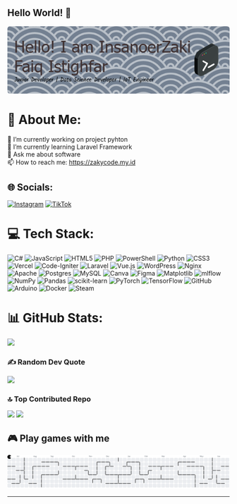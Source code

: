 ## Hello World! 👋

![Header](img/github-header-1.png)

# 💫 About Me:

🔭 I’m currently working on project pyhton<br>🌱 I’m currently learning Laravel Framework<br>💬 Ask me about software<br>📫 How to reach me: https://zakycode.my.id

## 🌐 Socials:

[![Instagram](https://img.shields.io/badge/Instagram-%23E4405F.svg?logo=Instagram&logoColor=white)](https://instagram.com/zakyfaiq22) [![TikTok](https://img.shields.io/badge/TikTok-%23000000.svg?logo=TikTok&logoColor=white)](https://www.tiktok.com/@zakyfaiq22?_t=ZS-8wRvmPrQcMx&_r=1)

# 💻 Tech Stack:

![C#](https://img.shields.io/badge/c%23-%23239120.svg?style=plastic&logo=csharp&logoColor=white) ![JavaScript](https://img.shields.io/badge/javascript-%23323330.svg?style=plastic&logo=javascript&logoColor=%23F7DF1E) ![HTML5](https://img.shields.io/badge/html5-%23E34F26.svg?style=plastic&logo=html5&logoColor=white) ![PHP](https://img.shields.io/badge/php-%23777BB4.svg?style=plastic&logo=php&logoColor=white) ![PowerShell](https://img.shields.io/badge/PowerShell-%235391FE.svg?style=plastic&logo=powershell&logoColor=white) ![Python](https://img.shields.io/badge/python-3670A0?style=plastic&logo=python&logoColor=ffdd54) ![CSS3](https://img.shields.io/badge/css3-%231572B6.svg?style=plastic&logo=css3&logoColor=white) ![Vercel](https://img.shields.io/badge/vercel-%23000000.svg?style=plastic&logo=vercel&logoColor=white) ![Code-Igniter](https://img.shields.io/badge/CodeIgniter-%23EF4223.svg?style=plastic&logo=codeIgniter&logoColor=white) ![Laravel](https://img.shields.io/badge/laravel-%23FF2D20.svg?style=plastic&logo=laravel&logoColor=white) ![Vue.js](https://img.shields.io/badge/vue.js-%2335495e.svg?style=plastic&logo=vuedotjs&logoColor=%234FC08D) ![WordPress](https://img.shields.io/badge/WordPress-%23117AC9.svg?style=plastic&logo=WordPress&logoColor=white) ![Nginx](https://img.shields.io/badge/nginx-%23009639.svg?style=plastic&logo=nginx&logoColor=white) ![Apache](https://img.shields.io/badge/apache-%23D42029.svg?style=plastic&logo=apache&logoColor=white) ![Postgres](https://img.shields.io/badge/postgres-%23316192.svg?style=plastic&logo=postgresql&logoColor=white) ![MySQL](https://img.shields.io/badge/mysql-4479A1.svg?style=plastic&logo=mysql&logoColor=white) ![Canva](https://img.shields.io/badge/Canva-%2300C4CC.svg?style=plastic&logo=Canva&logoColor=white) ![Figma](https://img.shields.io/badge/figma-%23F24E1E.svg?style=plastic&logo=figma&logoColor=white) ![Matplotlib](https://img.shields.io/badge/Matplotlib-%23ffffff.svg?style=plastic&logo=Matplotlib&logoColor=black) ![mlflow](https://img.shields.io/badge/mlflow-%23d9ead3.svg?style=plastic&logo=numpy&logoColor=blue) ![NumPy](https://img.shields.io/badge/numpy-%23013243.svg?style=plastic&logo=numpy&logoColor=white) ![Pandas](https://img.shields.io/badge/pandas-%23150458.svg?style=plastic&logo=pandas&logoColor=white) ![scikit-learn](https://img.shields.io/badge/scikit--learn-%23F7931E.svg?style=plastic&logo=scikit-learn&logoColor=white) ![PyTorch](https://img.shields.io/badge/PyTorch-%23EE4C2C.svg?style=plastic&logo=PyTorch&logoColor=white) ![TensorFlow](https://img.shields.io/badge/TensorFlow-%23FF6F00.svg?style=plastic&logo=TensorFlow&logoColor=white) ![GitHub](https://img.shields.io/badge/github-%23121011.svg?style=plastic&logo=github&logoColor=white) ![Arduino](https://img.shields.io/badge/-Arduino-00979D?style=plastic&logo=Arduino&logoColor=white) ![Docker](https://img.shields.io/badge/docker-%230db7ed.svg?style=plastic&logo=docker&logoColor=white) ![Steam](https://img.shields.io/badge/steam-%23000000.svg?style=plastic&logo=steam&logoColor=white)

# 📊 GitHub Stats:

![](https://github-readme-stats.vercel.app/api/top-langs/?username=ZakyCode&theme=dark&hide_border=false&include_all_commits=false&count_private=false&layout=compact)

### ✍️ Random Dev Quote

![](https://quotes-github-readme.vercel.app/api?type=horizontal&theme=tokyonight)

### 🔝 Top Contributed Repo

![](https://github-contributor-stats.vercel.app/api?username=ZakyCode&limit=5&theme=tokyonight&combine_all_yearly_contributions=true)
[![](https://visitcount.itsvg.in/api?id=ZakyCode&icon=2&color=12)](https://visitcount.itsvg.in)

## 🎮 Play games with me

<picture>
  <source media="(prefers-color-scheme: dark)" srcset="https://raw.githubusercontent.com/ZakyCode/ZakyCode/output/pacman-contribution-graph-dark.svg">
  <source media="(prefers-color-scheme: light)" srcset="https://raw.githubusercontent.com/ZakyCode/ZakyCode/output/pacman-contribution-graph.svg">
  <img alt="pacman contribution graph" src="https://raw.githubusercontent.com/ZakyCode/ZakyCode/output/pacman-contribution-graph.svg">
</picture>

---
